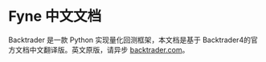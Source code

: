 # Fyne 中文文档

Backtrader 是一款 Python 实现量化回测框架，本文档是基于 Backtrader4的官方文档中文翻译版。英文原版，请异步 [backtrader.com](https://www.backtrader.com)。
